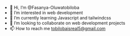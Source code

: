 - 👋 Hi, I’m @Fasanya-Oluwatobiloba
- 👀 I’m interested in web development
- 🌱 I’m currently learning Javascript and tailwindcss
- 💞️ I’m looking to collaborate on web development projects
- 📫 How to reach me tobilobaisreal5@gmail.com

<!---
Fasanya-Oluwatobiloba/Fasanya-Oluwatobiloba is a ✨ special ✨ repository because its `README.md` (this file) appears on your GitHub profile.
You can click the Preview link to take a look at your changes.
--->
